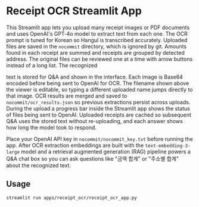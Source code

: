 # Receipt OCR Streamlit App

This Streamlit app lets you upload many receipt images or PDF documents and uses
OpenAI's GPT‑4o model to extract text from each one. The OCR prompt is tuned for
Korean so Hangul is transcribed accurately. Uploaded files are saved in the
`nocommit` directory, which is ignored by git. Amounts found in each receipt are
summed and receipts are grouped by detected address. The original files can be
reviewed one at a time with arrow buttons instead of a long list. The recognized

text is stored for Q&A and shown in the interface. Each image is
Base64 encoded before being sent to OpenAI for OCR. The filename shown above the
viewer is editable, so typing a different uploaded name jumps directly to that
image. OCR results are merged and saved to `nocommit/ocr_results.json` so
previous extractions persist across uploads.
During the upload a progress bar inside the Streamlit app shows the status of
files being sent to OpenAI.
Uploaded receipts are cached so subsequent Q&A uses the stored text without
re-uploading, and each answer shows how long the model took to respond.


Place your OpenAI API key in `nocommit/nocommit_key.txt` before running the app.
After OCR extraction embeddings are built with the `text-embedding-3-large` model
and a retrieval augmented generation (RAG) pipeline powers a Q&A chat box so you
can ask questions like "금액 합계" or "주소별 합계" about the recognized text.

## Usage
```
streamlit run apps/receipt_ocr/receipt_ocr_app.py
```
